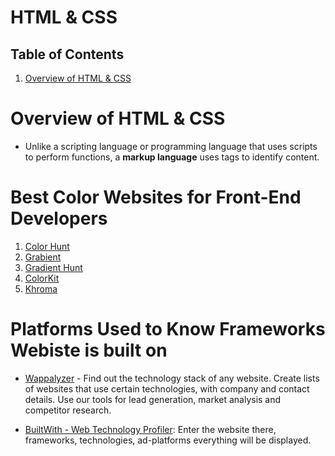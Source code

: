 # HTML & CSS

## Table of Contents
1. [Overview of HTML & CSS](#Overview-of-HTML-&-CSS)

# Overview of HTML & CSS
* Unlike a scripting language or programming language that uses scripts to perform functions, a __markup language__ uses tags to identify content.

# Best Color Websites for Front-End Developers
1. [Color Hunt](https://colorhunt.co/)
2. [Grabient](https://www.grabient.com/)
3. [Gradient Hunt](https://gradienthunt.com/)
4. [ColorKit](https://colorkit.co/palette/809bce-95b8d1-b8e0d4-d6eadf-eac4d5/)
5. [Khroma](https://www.khroma.co/train)

# Platforms Used to Know Frameworks Webiste is built on
* [Wappalyzer](https://www.wappalyzer.com/) - Find out the technology stack of any website. Create lists of websites that use certain technologies, with company and contact details. Use our tools for lead generation, market analysis and competitor research.

* [BuiltWith - Web Technology Profiler](https://builtwith.com/): Enter the website there, frameworks, technologies, ad-platforms everything will be displayed.

